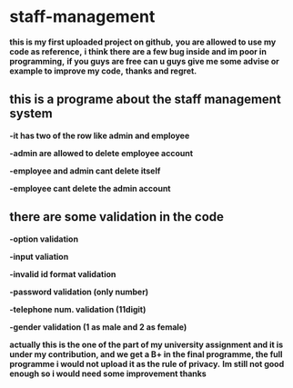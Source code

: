 # staff-management
**this is my first uploaded project on github,**
**you are allowed to use my code as reference,**
**i think there are a few bug inside and im poor in programming,** 
**if you guys are free can u guys give me some advise or example to improve my code,**
**thanks and regret.**

## this is a programe about the staff management system
**-it has two of the row like admin and employee**

**-admin are allowed to delete employee account**

**-employee and admin cant delete itself**

**-employee cant delete the admin account**

## there are some validation in the code
**-option validation**

**-input valiation**

**-invalid id format validation**

**-password validation (only number)**

**-telephone num. validation (11digit)**

**-gender validation (1 as male and 2 as female)**

**actually this is the one of the part of my university assignment and it is under my contribution,
and we get a B+ in the final programme,
the full programme i would not upload it as the rule of privacy.**
**Im still not good enough so i would need some improvement thanks**
